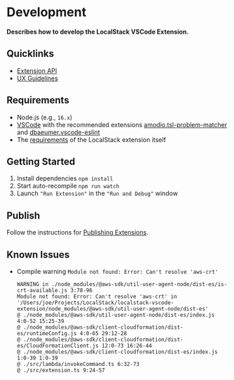 # Development

**Describes how to develop the LocalStack VSCode Extension.**

## Quicklinks

* [Extension API](https://code.visualstudio.com/api)
* [UX Guidelines](https://code.visualstudio.com/api/ux-guidelines/overview)

## Requirements

* Node.js (e.g., `16.x`)
* [VSCode](https://code.visualstudio.com/) with the recommended extensions [amodio.tsl-problem-matcher](https://marketplace.visualstudio.com/items?itemName=amodio.tsl-problem-matcher) and [dbaeumer.vscode-eslint](https://marketplace.visualstudio.com/items?itemName=dbaeumer.vscode-eslint)
* The [requirements](./README.md#requirements) of the LocalStack extension itself

## Getting Started

1. Install dependencies `npm install`
2. Start auto-recompile `npm run watch`
3. Launch `"Run Extension"` in the `"Run and Debug"` window

## Publish

<!-- TODO: Describe publish steps after first successful publishing -->

Follow the instructions for [Publishing Extensions](https://code.visualstudio.com/api/working-with-extensions/publishing-extension).

## Known Issues

* Compile warning `Module not found: Error: Can't resolve 'aws-crt'`

    ```log
    WARNING in ./node_modules/@aws-sdk/util-user-agent-node/dist-es/is-crt-available.js 3:78-96
    Module not found: Error: Can't resolve 'aws-crt' in '/Users/joe/Projects/LocalStack/localstack-vscode-extension/node_modules/@aws-sdk/util-user-agent-node/dist-es'
    @ ./node_modules/@aws-sdk/util-user-agent-node/dist-es/index.js 4:0-52 15:25-39
    @ ./node_modules/@aws-sdk/client-cloudformation/dist-es/runtimeConfig.js 4:0-65 29:12-28
    @ ./node_modules/@aws-sdk/client-cloudformation/dist-es/CloudFormationClient.js 12:0-73 16:26-44
    @ ./node_modules/@aws-sdk/client-cloudformation/dist-es/index.js 1:0-39 1:0-39
    @ ./src/lambda/invokeCommand.ts 6:32-73
    @ ./src/extension.ts 9:24-57
    ```
